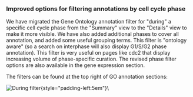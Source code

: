 ### Improved options for filtering annotations by cell cycle phase
<!-- pombase_flags: frontpage -->
<!-- newsfeed_thumbnail: pombase-logo-32x32px.png -->

We have migrated the Gene Ontology annotation filter for "during" a
specific cell cycle phase from the "Summary" view to the "Details"
view to make it more visible. We have also added additional phases to
cover all annotation, and added some useful grouping terms. This
filter is "ontology aware" (so a search on interphase will also
display G1/S/G2 phase annotation). This filter is very useful on pages
like cdc2 that display increasing volume of phase-specific curation.
The revised phase filter options are also available in the gene
expression section.

The filters can be found at the top right of GO annotation sections:

![During filter](assets/newsfeed/during-filter.png){style="padding-left:5em"}\
